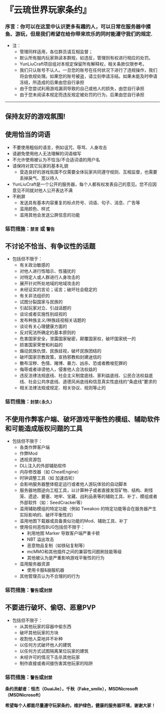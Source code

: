 # 『云琉世界玩家条约』
### 序言：你可以在这里中认识更多有趣的人，可以日常在服务器中摸鱼、游玩，但是我们希望在给你带来欢乐的同时能遵守我们的规定.
* 注：
    * 管理同样适用，各位群员请互相监督；
    * 默认所有服内玩家熟读本群规，如违反，管理则有权进行相应的处罚。
    * YunLiuCraft项目组对本规定保留所有解释权，相关条款仅限参考。
    * 我们只认账号不认人。一旦您的账号在任何状况下进行了违规操作，我们将会依规处理。如果您的账号被盗，请立刻申请冻结。如果未能及时申请冻结，所造成的后果由您自行承担
    * 由于您尝试利用游戏漏洞导致的自己或他人的损失，由您自行承担
    * 由于您未阅读本规定而违反规定被处罚的行为，后果由您自行承担

***

## 保持友好的游戏氛围!

## 使用恰当的词语

* 不要使用粗俗的语言，例如诅咒、辱骂、人身攻击
* 请避免使用他人无法理解的词语缩写
* 不允许使用被认为不恰当/不合适词语的用户名
* 请保持对其它玩家的基本礼貌
  * 营造良好的游戏氛围不仅需要全体玩家共同遵守规则、互相监督，也需要丢掉戾气、宽以待人
* YunLiuCraft是一个公开的服务器，每个人都有权发表自己的意见。您不应因意见不同就对他人公开表达不满
* 不刷屏
  * 发送具有基本内容重复的标点符号、词语、句子、消息、广告等
  * 滥用颜色、样式
  * 滥用其他会发送公屏信息的功能

### __惩罚措施：`禁言` 或 `警告`__


## 不讨论不恰当、有争议性的话题

* 包括但不限于：
  * 有关政治敏感的
  * 对他人进行性暗示、性骚扰的
  * 对特定人或人群进行人身攻击的
  * 展开针对所处地域的地域攻击的
  * 未经证实的言论；谣言；破坏社会稳定的
  * 有关非法组织的
  * 试图分裂国家与民族的
  * 引起玩家对立、引战话题的
  * 谈论或者实施性别歧视的
  * 发布种族主义/种族歧视相关话题的
  * 谈论有关心理健康方面的
  * 反对宪法所确定的基本原则的
  * 危害国家安全，泄露国家秘密，颠覆国家权，破坏国家统一的
  * 损害国家荣誉和利益的
  * 煽动民族仇恨、民族歧视，破坏民族团结的
  * 破坏国家宗教政策，宣扬邪教和封建迷信的
  * 散布淫秽、色情、赌博、暴力、凶杀、恐或者教唆犯罪的
  * 侮辱或者诽谤他人，侵害他人合法权益的
  * 违反法律法规底线、社会主义制度底线、家利益底线、公民合法权益底线、社会公共序底线、道德风尚底线和信息真实性底线的“条底线”要求的
  * 相关法律法规或规定、相关协议、规则等止的

### 惩罚措施：`封禁(永久)`

## 不使用作弊客户端、破坏游戏平衡性的模组、辅助软件和可能造成版权问题的工具

* 包括但不限于：
  * 各类作弊客户端
  * 作弊Mod
  * 透视资源包
  * DLL注入的外部辅助软件
  * 内存修改器（如 CheatEngine）
  * 时钟调整工具（如 加速齿轮）
  * 会影响服务器整体稳定运行或者他人游玩体验的自动脚本
  * 服务器地图逆向工程工具，以计算种子或者直接发现矿物、结构、刷怪笼、遗迹、要塞、地牢、宝藏、战利品表等的辅助工具、补丁、模组或者外部软件（如：SeedCracker等）
  * 滥用辅助模组的特定功能（例如 Tweakoo 的特定功能等会在服务器产生实际影响的、破坏平衡性的）
  * 滥用地图下载器或具备类似功能的Mod、辅助工具、补丁
  * 使用任何恶性BUG包括但不限于：
    * 利用地图 Marker 导致客户端严重卡顿
    * NBT 溢出攻击
    * 恶意物品复制（如铁砧复制等）
    * mcMMO和其他插件之间的兼容性问题刷技能等级
    * 其他被认为是严重影响游戏平衡性的行为
  * 滥用服务器资源
    * 使用卡服&崩服机器
  * 其他管理员认为不合理的的行为

### __惩罚措施：`警告`或`封禁`__

## 不要进行破坏、偷窃、恶意PVP

* 包括但不限于：
  * 从其他玩家的容器中偷东西
  * 破坏其他玩家的方块
  * 收割他人菜地并不补种
  * 以任何方式破坏他人的建筑
  * 以任何方式试图隔离某位玩家的建筑
  * 未经许可的情况下击杀其他玩家
  * 制作直接或者间接伤害其他玩家的陷阱
### __惩罚措施：`警告`或`封禁`__

**条约贡献者：怪杰（GuaiJie），千秋（Fake_smile），MSDNicrosoft（MSDNicrosoft）**

**希望每个人都能尽量遵守玩家条约，维护绿色，健康的服务器环境，谢谢大家！**
